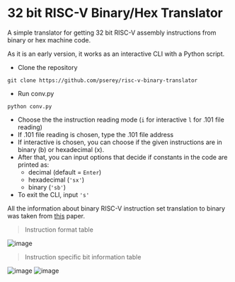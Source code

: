 # 32 bit RISC-V Binary/Hex Translator
A simple translator for getting 32 bit RISC-V assembly instructions from binary or hex machine code.

As it is an early version, it works as an interactive CLI with a Python script.

- Clone the repository
```
git clone https://github.com/pserey/risc-v-binary-translator
```
- Run conv.py
```
python conv.py
```
- Choose the the instruction reading mode (`i` for interactive `l` for .101 file reading)
- If .101 file reading is chosen, type the .101 file address
- If interactive is chosen, you can choose if the given instructions are in binary (b) or hexadecimal (x). 
- After that, you can input options that decide if constants in the code are printed as:
    - decimal (default = `Enter`)
    - hexadecimal (`'sx'`)
    - binary (`'sb'`)
- To exit the CLI, input `'s'`

All the information about binary RISC-V instruction set translation to binary was taken from [this](https://riscv.org/wp-content/uploads/2017/05/riscv-spec-v2.2.pdf) paper.

> Instruction format table

![image](https://user-images.githubusercontent.com/65696885/181085321-6515ab86-ca4e-4fcc-bbff-fb9a3b926e40.png)

> Instruction specific bit information table

![image](https://user-images.githubusercontent.com/65696885/181085437-a26e016a-012a-4d05-b157-fe626871cd50.png)
![image](https://user-images.githubusercontent.com/65696885/181085513-745cf123-110e-418b-991b-8700c133ce9f.png)
